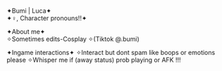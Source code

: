✦Bumi | Luca✦  
✦♀, Character pronouns!!✦

✦About me✦       
✧Sometimes edits-Cosplay
✧(Tiktok @.bumi)   

✦Ingame interactions✦
✧Interact but dont spam like boops or emotions please
✧Whisper me if (away status) prob playing or AFK !!! 
